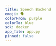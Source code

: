 ```yaml
---
title: Speech Backend
emoji: 🗣️
colorFrom: purple
colorTo: blue
sdk: docker
app_file: app.py
pinned: false
---
```

